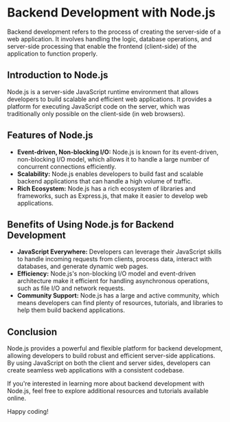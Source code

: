 # Backend Development with Node.js

Backend development refers to the process of creating the server-side of a web application. It involves handling the logic, database operations, and server-side processing that enable the frontend (client-side) of the application to function properly.

## Introduction to Node.js

Node.js is a server-side JavaScript runtime environment that allows developers to build scalable and efficient web applications. It provides a platform for executing JavaScript code on the server, which was traditionally only possible on the client-side (in web browsers).

## Features of Node.js

- **Event-driven, Non-blocking I/O:** Node.js is known for its event-driven, non-blocking I/O model, which allows it to handle a large number of concurrent connections efficiently.
- **Scalability:** Node.js enables developers to build fast and scalable backend applications that can handle a high volume of traffic.
- **Rich Ecosystem:** Node.js has a rich ecosystem of libraries and frameworks, such as Express.js, that make it easier to develop web applications.

## Benefits of Using Node.js for Backend Development

- **JavaScript Everywhere:** Developers can leverage their JavaScript skills to handle incoming requests from clients, process data, interact with databases, and generate dynamic web pages.
- **Efficiency:** Node.js's non-blocking I/O model and event-driven architecture make it efficient for handling asynchronous operations, such as file I/O and network requests.
- **Community Support:** Node.js has a large and active community, which means developers can find plenty of resources, tutorials, and libraries to help them build backend applications.

## Conclusion

Node.js provides a powerful and flexible platform for backend development, allowing developers to build robust and efficient server-side applications. By using JavaScript on both the client and server sides, developers can create seamless web applications with a consistent codebase.

If you're interested in learning more about backend development with Node.js, feel free to explore additional resources and tutorials available online.

Happy coding!
